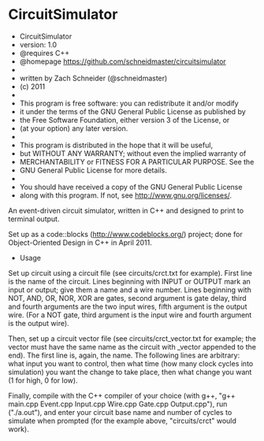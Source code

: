 CircuitSimulator
==============

 * CircuitSimulator
 * version: 1.0
 * @requires C++
 * @homepage https://github.com/schneidmaster/circuitsimulator
 * 
 * written by Zach Schneider (@schneidmaster)
 * (c) 2011
 * 
 * This program is free software: you can redistribute it and/or modify
 * it under the terms of the GNU General Public License as published by
 * the Free Software Foundation, either version 3 of the License, or
 * (at your option) any later version.
 * 
 * This program is distributed in the hope that it will be useful,
 * but WITHOUT ANY WARRANTY; without even the implied warranty of
 * MERCHANTABILITY or FITNESS FOR A PARTICULAR PURPOSE.  See the
 * GNU General Public License for more details.
 * 
 * You should have received a copy of the GNU General Public License
 * along with this program.  If not, see <http://www.gnu.org/licenses/>.

An event-driven circuit simulator, written in C++ and designed to print to terminal output.

Set up as a code::blocks (http://www.codeblocks.org/) project; done for Object-Oriented Design in C++ in April 2011.

* Usage

Set up circuit using a circuit file (see circuits/crct.txt for example).  First line is the name of the circuit.  Lines beginning with INPUT or OUTPUT mark an input or output; give them a name and a wire number.  Lines beginning with NOT, AND, OR, NOR, XOR are gates, second argument is gate delay, third and fourth arguments are the two input wires, fifth argument is the output wire.  (For a NOT gate, third argument is the input wire and fourth argument is the output wire).

Then, set up a circuit vector file (see circuits/crct_vector.txt for example; the vector must have the same name as the circuit with _vector appended to the end).  The first line is, again, the name.  The following lines are arbitrary: what input you want to control, then what time (how many clock cycles into simulation) you want the change to take place, then what change you want (1 for high, 0 for low).

Finally, compile with the C++ compiler of your choice (with g++, "g++ main.cpp Event.cpp Input.cpp Wire.cpp Gate.cpp Output.cpp"), run ("./a.out"), and enter your circuit base name and number of cycles to simulate when prompted (for the example above, "circuits/crct" would work).
